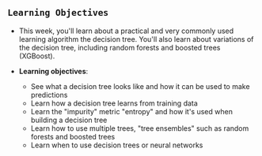 ## `Learning Objectives`

- This week, you'll learn about a practical and very commonly used learning algorithm the decision tree. You'll also learn about variations of the decision tree, including random forests and boosted trees (XGBoost).

- **Learning objectives**:
  - See what a decision tree looks like and how it can be used to make predictions
  - Learn how a decision tree learns from training data
  - Learn the "impurity" metric "entropy" and how it's used when building a decision tree
  - Learn how to use multiple trees, "tree ensembles" such as random forests and boosted trees
  - Learn when to use decision trees or neural networks